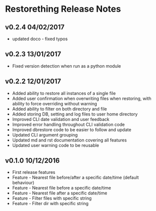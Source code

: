 Restorething Release Notes
==========================

v0.2.4 04/02/2017
-----------------

* updated doco - fixed typos

v0.2.3 13/01/2017
-----------------

* Fixed version detection when run as a python module

v0.2.2 12/01/2017
-----------------

* Added ability to restore all instances of a single file
* Added user confirmation when overwriting files when restoring, with ability to force overriding without warning
* Added ability to filter on both directory and file
* Added storing DB, setting and log files to user home directory
* Improved CLI date validation and user feedback
* Improved error handling throughout CLI validation code
* Improved dbrestore code to be easier to follow and update
* Updated CLI argument grouping
* Updated md and rst documentation covering all features
* Updated user warning code to be reusable

v0.1.0 10/12/2016
-----------------

* First release features
* Feature - Nearest file before/after a specific date/time (default behaviour)
* Feature - Nearest file before a specific date/time
* Feature - Nearest file after a specific date/time
* Feature - Filter files with specific string
* Feature - Filter dir with specific string

